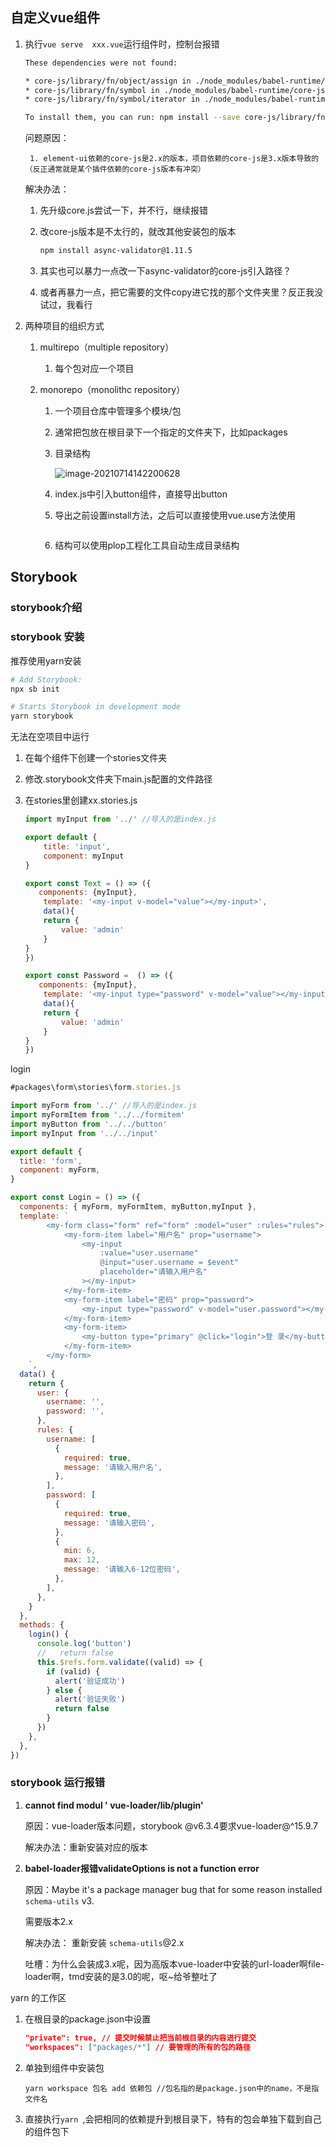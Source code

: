 ## 自定义vue组件

1. 执行`vue serve  xxx.vue`运行组件时，控制台报错

   ```bash
   These dependencies were not found:
   
   * core-js/library/fn/object/assign in ./node_modules/babel-runtime/core-js/object/assign.js
   * core-js/library/fn/symbol in ./node_modules/babel-runtime/core-js/symbol.js
   * core-js/library/fn/symbol/iterator in ./node_modules/babel-runtime/core-js/symbol/iterator.js
   
   To install them, you can run: npm install --save core-js/library/fn/object/assign core-js/library/fn/symbol core-js/library/fn/symbol/iterator
   ```

   问题原因：

    	1. element-ui依赖的core-js是2.x的版本，项目依赖的core-js是3.x版本导致的（反正通常就是某个插件依赖的core-js版本有冲突）

   解决办法：

   1. 先升级core.js尝试一下，并不行，继续报错

   2. 改core-js版本是不太行的，就改其他安装包的版本

      ```bash
      npm install async-validator@1.11.5
      ```

   3. 其实也可以暴力一点改一下async-validator的core-js引入路径？

   4. 或者再暴力一点，把它需要的文件copy进它找的那个文件夹里？反正我没试过，我看行

2. 两种项目的组织方式

   1. multirepo（multiple repository）

      1. 每个包对应一个项目

   2. monorepo（monolithc repository）

      1. 一个项目仓库中管理多个模块/包

      2. 通常把包放在根目录下一个指定的文件夹下，比如packages

      3. 目录结构

         ![image-20210714142200628](C:\Users\luoli\AppData\Roaming\Typora\typora-user-images\image-20210714142200628.png)

      4. index.js中引入button组件，直接导出button

      5. 导出之前设置install方法，之后可以直接使用vue.use方法使用

         ```js
         
         ```

      6. 结构可以使用plop工程化工具自动生成目录结构

## Storybook

### storybook介绍

### storybook 安装

推荐使用yarn安装

```bash
# Add Storybook:
npx sb init
```

```bash
# Starts Storybook in development mode
yarn storybook
```

无法在空项目中运行

1. 在每个组件下创建一个stories文件夹

2. 修改.storybook文件夹下main.js配置的文件路径

3. 在stories里创建xx.stories.js

   ```js
   import myInput from '../' //导入的是index.js
   
   export default {
       title: 'input',
       component: myInput
   }
   
   export const Text = () => ({
      components: {myInput},
       template: '<my-input v-model="value"></my-input>',
       data(){
       return {
           value: 'admin'
       }
   }
   })
   
   export const Password =  () => ({
      components: {myInput},
       template: '<my-input type="password" v-model="value"></my-input>',
       data(){
       return {
           value: 'admin'
       }
   }
   })
   ```

login

```js
#packages\form\stories\form.stories.js

import myForm from '../' //导入的是index.js
import myFormItem from '../../formitem'
import myButton from '../../button'
import myInput from '../../input'

export default {
  title: 'form',
  component: myForm,
}

export const Login = () => ({
  components: { myForm, myFormItem, myButton,myInput },
  template: `
        <my-form class="form" ref="form" :model="user" :rules="rules">
            <my-form-item label="用户名" prop="username">
                <my-input
                    :value="user.username"
                    @input="user.username = $event"
                    placeholder="请输入用户名"
                ></my-input>
            </my-form-item>
            <my-form-item label="密码" prop="password">
                <my-input type="password" v-model="user.password"></my-input>
            </my-form-item>
            <my-form-item>
                <my-button type="primary" @click="login">登 录</my-button>
            </my-form-item>
        </my-form>
    `,
  data() {
    return {
      user: {
        username: '',
        password: '',
      },
      rules: {
        username: [
          {
            required: true,
            message: '请输入用户名',
          },
        ],
        password: [
          {
            required: true,
            message: '请输入密码',
          },
          {
            min: 6,
            max: 12,
            message: '请输入6-12位密码',
          },
        ],
      },
    }
  },
  methods: {
    login() {
      console.log('button')
      //   return false
      this.$refs.form.validate((valid) => {
        if (valid) {
          alert('验证成功')
        } else {
          alert('验证失败')
          return false
        }
      })
    },
  },
})

```



### storybook 运行报错

1. **cannot find modul ' vue-loader/lib/plugin'**

   原因：vue-loader版本问题，storybook @v6.3.4要求vue-loader@^15.9.7

   解决办法：重新安装对应的版本

2. **babel-loader报错validateOptions is not a function error**

   原因：Maybe it's a package manager bug that for some reason installed `schema-utils` v3.

   需要版本2.x

   解决办法： 重新安装 `schema-utils`@2.x

   吐槽：为什么会装成3.x呢，因为高版本vue-loader中安装的url-loader啊file-loader啊，tmd安装的是3.0的呢，呕~给爷整吐了

yarn 的工作区

1. 在根目录的package.json中设置

   ```json
   "private": true, // 提交时候禁止把当前根目录的内容进行提交
   "workspaces": ["packages/*"] // 要管理的所有的包的路径
   ```

2. 单独到组件中安装包

   ```bas
   yarn workspace 包名 add 依赖包 //包名指的是package.json中的name，不是指文件名
   ```

3. 直接执行`yarn `,会把相同的依赖提升到根目录下，特有的包会单独下载到自己的组件包下